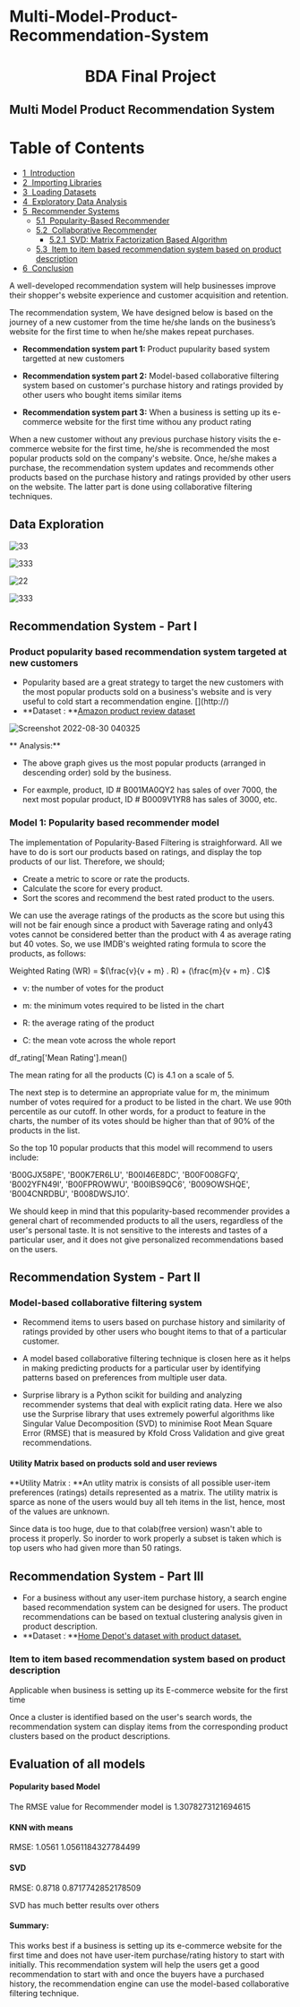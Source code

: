 # Multi-Model-Product-Recommendation-System
# <center> BDA Final Project

## Multi Model Product Recommendation System

<h1>Table of Contents<span class="tocSkip"></span></h1>
<div class="toc"><ul class="toc-item"><li><span><a href="#Introduction" data-toc-modified-id="Introduction-1"><span class="toc-item-num">1&nbsp;&nbsp;</span>Introduction</a></span></li><li><span><a href="#Importing-Libraries" data-toc-modified-id="Importing-Libraries-2"><span class="toc-item-num">2&nbsp;&nbsp;</span>Importing Libraries</a></span></li><li><span><a href="#Loading-Datasets" data-toc-modified-id="Loading-Datasets-3"><span class="toc-item-num">3&nbsp;&nbsp;</span>Loading Datasets</a></span></li><li><span><a href="#Exploratory-Data-Analysis" data-toc-modified-id="Exploratory-Data-Analysis-4"><span class="toc-item-num">4&nbsp;&nbsp;</span>Exploratory Data Analysis</a></span></li><li><span><a href="#Recommender-Systems" data-toc-modified-id="Recommender-Systems-5"><span class="toc-item-num">5&nbsp;&nbsp;</span>Recommender Systems</a></span><ul class="toc-item"><li><span><a href="#Popularity-Based-Recommender" data-toc-modified-id="Popularity-Based-Recommender-5.1"><span class="toc-item-num">5.1&nbsp;&nbsp;</span>Popularity-Based Recommender</a></span></li><li><span><a href="#Collaborative-Recommender" data-toc-modified-id="Collaborative-Recommender-5.2"><span class="toc-item-num">5.2&nbsp;&nbsp;</span>Collaborative Recommender</a></span><ul class="toc-item"><li><span><a href="#SVD:-Matrix-Factorization-Based-Algorithm" data-toc-modified-id="SVD:-Matrix-Factorization-Based-Algorithm-5.2.1"><span class="toc-item-num">5.2.1&nbsp;&nbsp;</span>SVD: Matrix Factorization Based Algorithm</a></span></li></ul></li><li><span><a href="#Hybrid-Recommender" data-toc-modified-id="Hybrid-Recommender-5.3"><span class="toc-item-num">5.3&nbsp;&nbsp;</span>Item to item based recommendation system based on product description</a></span></li></ul></li><li><span><a href="#Conclusion" data-toc-modified-id="Conclusion-6"><span class="toc-item-num">6&nbsp;&nbsp;</span>Conclusion</a></span></li></ul></div>

A well-developed recommendation system will help businesses improve their shopper's website experience and customer acquisition and retention.

The recommendation system, We have designed below is based on the journey of a new customer from the time he/she lands on the business’s website for the first time to when he/she makes repeat purchases.


* **Recommendation system part 1:** Product pupularity based system targetted at new customers

* **Recommendation system part 2:** Model-based collaborative filtering system based on customer's purchase history and ratings provided by other users who bought items similar items

* **Recommendation system part 3:** When a business is setting up its e-commerce website for the first time withou any product rating

When a new customer without any previous purchase history visits the e-commerce website for the first time, he/she is recommended the most popular products sold on the company's website. Once, he/she makes a purchase, the recommendation system updates and recommends other products based on the purchase history and ratings provided by other users on the website. The latter part is done using collaborative filtering techniques.

## Data Exploration

![33](https://user-images.githubusercontent.com/51040406/187420755-af9e158a-03fc-42a4-95f2-91610f325fd2.png)

![333](https://user-images.githubusercontent.com/51040406/187421087-69ae718a-0f1b-4d5d-90a0-3a282e5079e2.png)

![22](https://user-images.githubusercontent.com/51040406/187420769-054b723a-1f21-41b1-9399-5a03e6aa689c.png)

![333](https://user-images.githubusercontent.com/51040406/187421112-df5e854a-be6b-4f82-b459-601045aa47fd.png)

## Recommendation System - Part I
### Product popularity based recommendation system targeted at new customers
* Popularity based are a great strategy to target the new customers with the most popular products sold on a business's website and is very useful to cold start a recommendation engine.
[[](http://)](http://)
* **Dataset : **[Amazon product review dataset](https://www.kaggle.com/skillsmuggler/amazon-ratings)

![Screenshot 2022-08-30 040325](https://user-images.githubusercontent.com/51040406/187419585-ad606fae-1b04-4183-a6d3-12d6ae11f49d.png)


** Analysis:**

* The above graph gives us the most popular products (arranged in descending order) sold by the business.

* For eaxmple, product, ID # B001MA0QY2 has sales of over 7000, the next most popular product, ID # B0009V1YR8 has sales of  3000, etc.     


### Model 1: Popularity based recommender model

The implementation of Popularity-Based Filtering is straighforward. All we have to do is sort our products based on ratings, and display the top products of our list. Therefore, we should;

- Create a metric to score or rate the products.
- Calculate the score for every product.
- Sort the scores and recommend the best rated product to the users.

We can use the average ratings of the products as the score but using this will not be fair enough since a product with 5average rating and only43 votes cannot be considered better than the product with 4 as average rating but 40 votes. So, we use IMDB's weighted rating formula to score the products, as follows:

Weighted Rating (WR) = $(\frac{v}{v + m} . R) + (\frac{m}{v + m} . C)$ 

- v: the number of votes for the product

- m: the minimum votes required to be listed in the chart

- R: the average rating of the product

- C: the mean vote across the whole report

df_rating['Mean Rating'].mean()

The mean rating for all the products (C) is 4.1 on a scale of 5.

The next step is to determine an appropriate value for m, the minimum number of votes required for a product to be listed in the chart. We use 90th percentile as our cutoff. In other words, for a product to feature in the charts, the number of its votes should be higher than that of 90% of the products in the list.


So the top 10 popular products that this model will recommend to users include:

'B00GJX58PE', 'B00K7ER6LU', 'B00I46E8DC', 'B00F008GFQ', 'B002YFN49I',
 'B00FPROWWU', 'B00IBS9QC6', 'B009OWSHQE', 'B004CNRDBU', 'B008DWSJ1O'.

We should keep in mind that this popularity-based recommender provides a general chart of recommended products to all the users, regardless of the user's personal taste. It is not sensitive to the interests and tastes of a particular user, and it does not give personalized recommendations based on the users.

## Recommendation System - Part II
### Model-based collaborative filtering system

* Recommend items to users based on purchase history and similarity of ratings provided by other users who bought items to that of a particular customer.
* A model based collaborative filtering technique is closen here as it helps in making predicting products for a particular user by identifying patterns based on preferences from multiple user data.

* Surprise library is a Python scikit for building and analyzing recommender systems that deal with explicit rating data. Here we also use the Surprise library that uses extremely powerful algorithms like Singular Value Decomposition (SVD) to minimise Root Mean Square Error (RMSE) that is measured by Kfold Cross Validation and give great recommendations.

#### Utility Matrix based on products sold and user reviews
**Utility Matrix : **An utlity matrix is consists of all possible user-item preferences (ratings) details represented as a matrix. The utility matrix is sparce as none of the users would buy all teh items in the list, hence, most of the values are unknown.

Since data is too huge, due to that colab(free version) wasn't able to process it properly. So inorder to work properly a subset is taken which is top users who had given more than 50 ratings.


## Recommendation System - Part III
* For a business without any user-item purchase history, a search engine based recommendation system can be designed for users. The product recommendations can be based on textual clustering analysis given in product description.
* **Dataset : **[Home Depot's dataset with product dataset.](https://www.kaggle.com/c/home-depot-product-search-relevance/data)

### Item to item based recommendation system based on product description

Applicable when business is setting up its E-commerce website for the first time

Once a cluster is identified based on the user's search words, the recommendation system can display items from the corresponding product clusters based on the product descriptions.

## Evaluation of all models

#### Popularity based Model

The RMSE value for Recommender model is 1.3078273121694615


#### KNN with means
RMSE: 1.0561
1.0561184327784499


#### SVD
RMSE: 0.8718
0.8717742852178509                         

SVD has much better results over others

#### Summary: 

This works best if a business is setting up its e-commerce website for the first time and does not have user-item purchase/rating history to start with initially. This recommendation system will help the users get a good recommendation to start with and once the buyers have a purchased history, the recommendation engine can use the model-based collaborative filtering technique.


